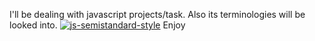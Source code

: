 I'll be dealing with javascript projects/task.
Also its terminologies will be looked into.
[![js-semistandard-style](https://raw.githubusercontent.com/standard/semistandard/master/badge.svg)](https://github.com/standard/semistandard)
Enjoy

